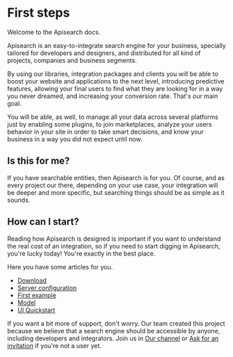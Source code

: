 # First steps

Welcome to the Apisearch docs.

Apisearch is an easy-to-integrate search engine for your business, specially
tailored for developers and designers, and distributed for all kind of projects,
companies and business segments.

By using our libraries, integration packages and clients you will be able to
boost your website and applications to the next level, introducing predictive 
features, allowing your final users to find what they are looking for in a way 
you never dreamed, and increasing your conversion rate. That's our main goal.

You will be able, as well, to manage all your data across several platforms just
by enabling some plugins, to join marketplaces, analyze your users behavior in 
your site in order to take smart decisions, and know your business in a way you
did not expect until now.

## Is this for me?

If you have searchable entities, then Apisearch is for you. Of course, and as
every project our there, depending on your use case, your integration will be
deeper and more specific, but searching things should be as simple as it sounds.

## How can I start?

Reading how Apisearch is designed is important if you want to understand the
real cost of an integration, so if you need to start digging in Apisearch,
you're lucky today! You're exactly in the best place.

Here you have some articles for you.

- [Download](https://docs.apisearch.io/#/download)
- [Server configuration](https://docs.apisearch.io/#/server-configuration)
- [First example](https://docs.apisearch.io/#/first-example)
- [Model](https://docs.apisearch.io/#/code-reference/model)
- [UI Quickstart](https://docs.apisearch.io/#/ui/quickstart)

If you want a bit more of support, don't worry. Our team created this project
because we believe that a search engine should be accessible by anyone,
including developers and integrators. Join us in
[Our channel](https://apisearch-slack.herokuapp.com/) or 
[Ask for an invitation](https://apisearch-slack.herokuapp.com/) if you're not a
user yet.